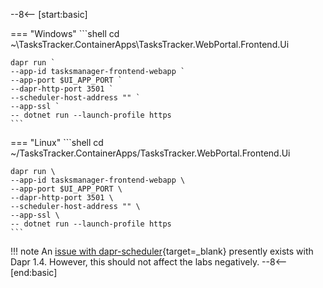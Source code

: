 <!-- Basic snippet -->
--8<-- [start:basic]

=== "Windows"
    ```shell
    cd ~\TasksTracker.ContainerApps\TasksTracker.WebPortal.Frontend.Ui

    dapr run `
    --app-id tasksmanager-frontend-webapp `
    --app-port $UI_APP_PORT `
    --dapr-http-port 3501 `
    --scheduler-host-address "" `
    --app-ssl `
    -- dotnet run --launch-profile https
    ```
=== "Linux"
    ```shell
    cd ~/TasksTracker.ContainerApps/TasksTracker.WebPortal.Frontend.Ui

    dapr run \
    --app-id tasksmanager-frontend-webapp \
    --app-port $UI_APP_PORT \
    --dapr-http-port 3501 \
    --scheduler-host-address "" \
    --app-ssl \
    -- dotnet run --launch-profile https
    ```

!!! note
    An [issue with dapr-scheduler](https://github.com/Azure/aca-dotnet-workshop/issues/168){target=_blank} presently exists with Dapr 1.4. However, this should not affect the labs negatively.
--8<-- [end:basic]
